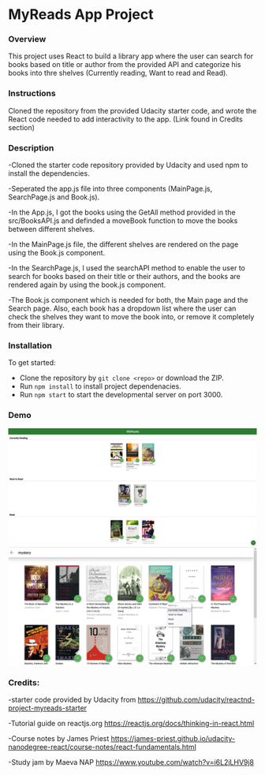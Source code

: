 # MyReads App Project

### Overview

This project uses React to build a library app where the user can search for books based on title or author from the provided API and categorize his books into thre shelves (Currently reading, Want to read and Read).

### Instructions

Cloned the repository from the provided Udacity starter code, and wrote the React code needed to add interactivity to the app. (Link found in Credits section)

### Description

-Cloned the starter code repository provided by Udacity and used npm to install the dependencies.

-Seperated the app.js file into three components (MainPage.js, SearchPage.js and Book.js).

-In the App.js, I got the books using the GetAll method provided in the src/BooksAPI.js and definded a moveBook function to move the books between different shelves.

-In the MainPage.js file, the different shelves are rendered on the page using the Book.js component.

-In the SearchPage.js, I used the searchAPI method to enable the user to search for books based on their title or their authors, and the books are rendered again by using the book.js component.

-The Book.js component which is needed for both, the Main page and the Search page. Also, each book has a dropdown list where the user can check the shelves they want to move the book into, or remove it completely from their library.

### Installation

To get started:

- Clone the repository by `git clone <repo>` or download the ZIP.
- Run `npm install` to install project dependenacies.
- Run `npm start` to start the developmental server on port 3000.

### Demo

![Home page](demo/home.png)
![Search page](demo/search.png)

### Credits:

-starter code provided by Udacity from https://github.com/udacity/reactnd-project-myreads-starter

-Tutorial guide on reactjs.org https://reactjs.org/docs/thinking-in-react.html

-Course notes by James Priest https://james-priest.github.io/udacity-nanodegree-react/course-notes/react-fundamentals.html

-Study jam by Maeva NAP https://www.youtube.com/watch?v=i6L2jLHV9j8
